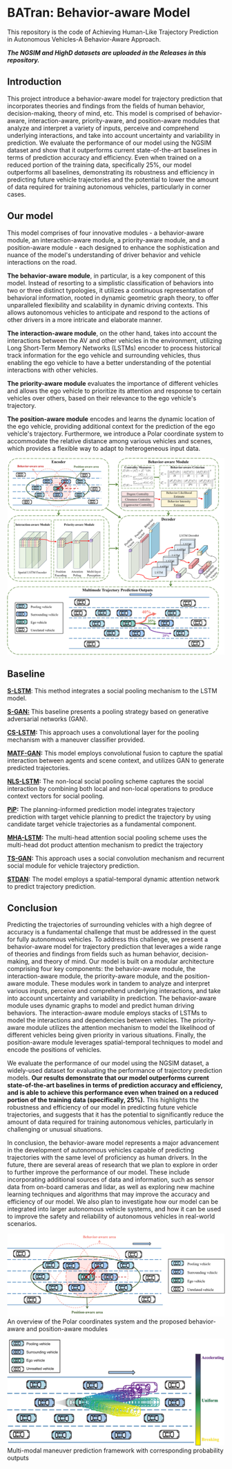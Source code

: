 # BATran: Behavior-aware Model

This repository is the code of Achieving Human-Like Trajectory Prediction in Autonomous Vehicles-A Behavior-Aware Approach.

***The NGSIM and HighD datasets are uploaded in the Releases in this repository.***



## Introduction

This project introduce a behavior-aware model for trajectory prediction that incorporates theories and findings from the fields of human behavior, decision-making, theory of mind, etc. This model is comprised of behavior-aware, interaction-aware, priority-aware, and position-aware modules that analyze and interpret a variety of inputs, perceive and comprehend underlying interactions, and take into account uncertainty and variability in prediction. We evaluate the performance of our model using the NGSIM dataset and show that it outperforms current state-of-the-art baselines in terms of prediction accuracy and efficiency. Even when trained on a reduced portion of the training data, specifically 25%, our model outperforms all baselines, demonstrating its robustness and efficiency in predicting future vehicle trajectories and the potential to lower the amount of data required for training autonomous vehicles, particularly in corner cases.



## Our model

This model comprises of four innovative modules - a behavior-aware module, an interaction-aware module, a priority-aware module, and a position-aware module - each designed to enhance the sophistication and nuance of the model's understanding of driver behavior and vehicle interactions on the road.

**The behavior-aware module**, in particular, is a key component of this model. Instead of resorting to a simplistic classification of behaviors into two or three distinct typologies, it utilizes a continuous representation of behavioral information, rooted in dynamic geometric graph theory, to offer unparalleled flexibility and scalability in dynamic driving contexts. This allows autonomous vehicles to anticipate and respond to the actions of other drivers in a more intricate and elaborate manner. 

**The interaction-aware module**, on the other hand, takes into account the interactions between the AV and other vehicles in the environment, utilizing Long Short-Term Memory Networks (LSTMs) encoder to process historical track information for the ego vehicle and surrounding vehicles, thus enabling the ego vehicle to have a better understanding of the potential interactions with other vehicles. 

**The priority-aware module** evaluates the importance of different vehicles and allows the ego vehicle to prioritize its attention and response to certain vehicles over others, based on their relevance to the ego vehicle's trajectory. 

**The position-aware module** encodes and learns the dynamic location of the ego vehicle, providing additional context for the prediction of the ego vehicle's trajectory. Furthermore, we introduce a Polar coordinate system to accommodate the relative distance among various vehicles and scenes, which provides a flexible way to adapt to heterogeneous input data.



![image](https://github.com/Petrichor625/BATran-Behavior-aware-Model/blob/main/framework.png)



## Baseline

**[S-LSTM](https://ieeexplore.ieee.org/document/7780479)**: This method integrates a social pooling mechanism to the LSTM model.

**[S-GAN:](https://ieeexplore.ieee.org/document/8578338)** This baseline presents a pooling strategy based on generative adversarial networks (GAN).

**[CS-LSTM](https://ieeexplore.ieee.org/document/8575356):** This approach uses a convolutional layer for the pooling mechanism with a maneuver classifier provided.

**[MATF-GAN](https://ieeexplore.ieee.org/document/8953520):** This model employs convolutional fusion to capture the spatial interaction between agents and scene context, and utilizes GAN to generate predicted trajectories. 

**[NLS-LSTM](https://ieeexplore.ieee.org/document/8813829):** The non-local social pooling scheme captures the social interaction by combining both local and non-local operations to produce context vectors for social pooling.

**[PiP](https://link.springer.com/chapter/10.1007/978-3-030-58589-1_36):** The planning-informed prediction model integrates trajectory prediction with target vehicle planning to predict the trajectory by using candidate target vehicle trajectories as a fundamental component.

**[MHA-LSTM](https://ieeexplore.ieee.org/document/9084255):** The multi-head attention social pooling scheme uses the multi-head dot product attention mechanism to predict the trajectory

**[TS-GAN](https://ieeexplore.ieee.org/document/9151374):** This approach uses a social convolution mechanism and recurrent social module for vehicle trajectory prediction.

**[STDAN](https://ieeexplore.ieee.org/document/9767719):** The model employs a spatial-temporal dynamic attention network to predict trajectory prediction.

## 



## Conclusion

Predicting the trajectories of surrounding vehicles with a high degree of accuracy is a fundamental challenge that must be addressed in the quest for fully autonomous vehicles. To address this challenge, we present a behavior-aware model for trajectory prediction that leverages a wide range of theories and findings from fields such as human behavior, decision-making, and theory of mind. Our model is built on a modular architecture comprising four key components: the behavior-aware module, the interaction-aware module, the priority-aware module, and the position-aware module. These modules work in tandem to analyze and interpret various inputs, perceive and comprehend underlying interactions, and take into account uncertainty and variability in prediction. The behavior-aware module uses dynamic graphs to model and predict human driving behaviors. The interaction-aware module employs stacks of LSTMs to model the interactions and dependencies between vehicles. The priority-aware module utilizes the attention mechanism to model the likelihood of different vehicles being given priority in various situations. Finally, the position-aware module leverages spatial-temporal techniques to model and encode the positions of vehicles. 

We evaluate the performance of our model using the NGSIM dataset, a widely-used dataset for evaluating the performance of trajectory prediction models. **Our results demonstrate that our model outperforms current state-of-the-art baselines in terms of prediction accuracy and efficiency, and is able to achieve this performance even when trained on a reduced portion of the training data (specifically, 25%).** This highlights the robustness and efficiency of our model in predicting future vehicle trajectories, and suggests that it has the potential to significantly reduce the amount of data required for training autonomous vehicles, particularly in challenging or unusual situations.

In conclusion, the behavior-aware model represents a major advancement in the development of autonomous vehicles capable of predicting trajectories with the same level of proficiency as human drivers. In the future, there are several areas of research that we plan to explore in order to further improve the performance of our model. These include incorporating additional sources of data and information, such as sensor data from on-board cameras and lidar, as well as exploring new machine learning techniques and algorithms that may improve the accuracy and efficiency of our model. We also plan to investigate how our model can be integrated into larger autonomous vehicle systems, and how it can be used to improve the safety and reliability of autonomous vehicles in real-world scenarios.

![image](https://github.com/Petrichor625/BATran-Behavior-aware-Model/blob/main/polar.png)
An overview of the Polar coordinates system and the proposed behavior-aware and position-aware modules

![image](https://github.com/Petrichor625/BATran-Behavior-aware-Model/blob/main/trajectory-3.png)
Multi-modal maneuver prediction framework with corresponding probability outputs

